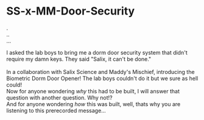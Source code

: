 # SS-x-MM-Door-Security
.\
..\
...

I asked the lab boys to bring me a dorm door security system that didn't require my damn keys. They said "Salix, it can't be done."\
\
In a collaboration with Salix Science and Maddy's Mischief, introducing the Biometric Dorm Door Opener! The lab boys couldn't do it but we sure as hell could!\
Now for anyone wondering *why* this had to be built, I will answer that question with another question. Why not!?\
And for anyone wondering *how* this was built, well, thats why you are listening to this prerecorded message...
